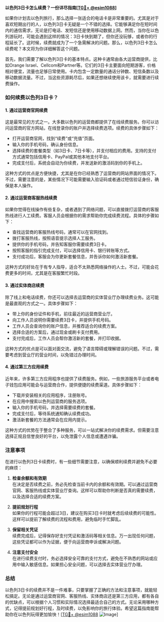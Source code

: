 **以色列3日卡怎么续费？一份详尽指南[[TG💪+ @esim1088](https://t.me/s/esim1088)]**

如果你计划去以色列旅行，那么选择一张适合的电话卡是非常重要的。尤其是对于喜欢短期出行的人，以色列3日卡无疑是一个不错的选择。它能够满足你在短时间内的通信需求，无论是打电话、发短信还是使用移动数据上网。然而，当你在以色列游玩时，可能会遇到这样的情况：3日卡快到期了，但你还没玩够，或者你的行程延长了。这时候，续费就成为了一个急需解决的问题。那么，以色列3日卡怎么续费呢？本文将为你详细解答这个问题。

首先，我们需要了解以色列3日卡的基本特点。这种卡通常由各大运营商提供，比如Orange Israel、Cellcom和Partner等。它们的3日卡主要面向短期游客，价格相对便宜，流量也足够日常使用。卡内包含一定数量的通话分钟数、短信条数以及移动数据流量。不过，当这些资源耗尽后，如果还想继续使用该卡，就需要进行续费操作。

### 如何续费以色列3日卡？

#### 1. **通过运营商官网续费**
这是最常见的方式之一。大多数以色列的运营商都提供了在线续费服务。你可以访问运营商的官方网站，在线登录你的账户并选择续费选项。续费的具体步骤如下：
- 打开运营商官网，找到“续费”或“充值”页面。
- 输入你的手机号码，确认身份信息。
- 选择续费的套餐类型（如3日卡、7日卡等），并支付相应的费用。支持的支付方式通常包括信用卡、PayPal或其他本地支付平台。
- 完成支付后，系统会自动为你续费，并发送新的激活码到你的手机上。

这种方式的优点是方便快捷，尤其是在你已经熟悉了运营商的网站界面的情况下。不过，需要注意的是，某些情况下可能需要输入验证码或者通过短信验证身份，确保是本人操作。

#### 2. **通过运营商客服热线续费**
如果你觉得在线操作有些复杂，或者遇到了网络问题，可以直接拨打运营商的客服热线进行人工续费。客服人员会根据你的需求帮助你完成续费流程。具体的步骤如下：
- 查找运营商的客服热线号码，通常可以在官网找到。
- 拨打客服热线，按照语音提示选择人工服务。
- 提供你的手机号码，并告知客服你需要续费3日卡。
- 按照客服的指引完成支付，可以选择信用卡、银行转账等方式。
- 支付成功后，客服会为你更新套餐信息，并告诉你如何激活新套餐。

这种方式的好处在于有专人指导，适合不太熟悉网络操作的人士。不过，可能会花费更多的时间，尤其是在客服繁忙时段。

#### 3. **通过实体商店续费**
除了线上和电话续费，你还可以选择去运营商的实体营业厅办理续费业务。这可能是最直观的方式之一。具体步骤如下：
- 带上你的身份证件和手机，前往最近的运营商营业厅。
- 向工作人员说明你需要续费3日卡，并提供手机号码。
- 工作人员会查询你的账户信息，并推荐适合的续费方案。
- 选择合适的方案后，通过现金或刷卡支付费用。
- 支付完成后，工作人员会帮你激活新的套餐，并打印收据。

这种方式的优点是可以面对面交流，避免了语言障碍或理解错误的问题。不过，需要考虑到营业厅的营业时间，以免错过办理时间。

#### 4. **通过第三方应用续费**
近年来，许多第三方应用程序也提供了续费服务。例如，一些旅游服务平台或者电子钱包应用可能会与运营商合作，提供便捷的续费渠道。具体步骤如下：
- 下载并安装相关的应用程序，注册账号。
- 在应用中搜索以色列运营商的服务选项。
- 输入你的手机号码，并选择需要续费的套餐。
- 完成支付后，等待系统通知确认续费成功。
- 激活新套餐的方法通常会在应用内提示。

这种方式的优势在于整合了多种服务，可以一站式解决你的续费需求。但需要注意选择正规且信誉良好的平台，以免泄露个人信息或遭遇诈骗。

### 注意事项

在进行以色列3日卡续费时，有一些细节需要注意，以确保顺利续费并避免不必要的麻烦：

1. **检查余额和有效期**  
   在决定是否续费之前，务必先检查当前卡内的余额和有效期。可以通过运营商官网、客服热线或实体营业厅查询。这样可以帮助你判断是否真的需要续费，以及选择合适的续费方案。

2. **提前规划行程**  
   如果你的行程可能会超过3日，建议在购买3日卡时就考虑后续续费的可能性。这样可以提前了解续费的流程和费用，避免临时手忙脚乱。

3. **保留相关凭证**  
   续费完成后，记得保存好支付凭证和激活码等相关信息。万一出现任何问题，这些凭证都可以作为证据，便于向运营商申诉或解决问题。

4. **注意支付安全**  
   在进行续费支付时，务必选择安全可靠的支付方式，避免在不熟悉的网站或应用中输入敏感信息。如果担心安全问题，可以选择去实体营业厅办理。

### 总结

以色列3日卡的续费并不是一件难事，只要掌握了正确的方法和注意事项，就能轻松搞定。无论是通过运营商官网、客服热线、实体商店还是第三方应用，都有各自的优缺点，可以根据个人习惯和实际情况选择最适合自己的方式。无论采用哪种方式，记得提前规划好行程，及时续费，以免影响你的旅行体验。希望这篇指南能帮助你在以色列玩得更加愉快！[[TG💪+ @esim1088](https://t.me/s/esim1088) ![Image](https://i.postimg.cc/4NQfJmqS/Snipaste-2025-05-13-00-14-12.png)]